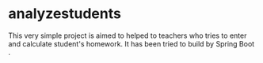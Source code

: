 # analyzestudents
This very simple project is aimed to helped to teachers who tries to enter and calculate student's homework.
It has been tried to build by Spring Boot .
